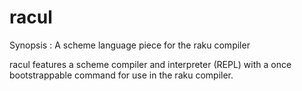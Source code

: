 # racul

Synopsis :
	A scheme language piece for the raku compiler

racul features a scheme compiler and interpreter (REPL) with a once 
bootstrappable command for use in the raku compiler.
